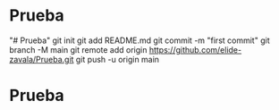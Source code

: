 # Prueba
"# Prueba"  git init git add README.md git commit -m "first commit" git branch -M main git remote add origin https://github.com/elide-zavala/Prueba.git git push -u origin main 
# Prueba
